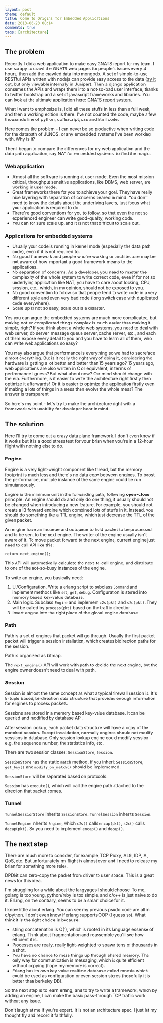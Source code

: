 ```yaml
---
layout: post
theme: default
title: Come to Origins for Embedded Applications
date: 2013-06-23 08:14
comments: true
tags: [architecture]
---
```


## The problem

Recently I did a web application to make easy GNATS report for my team. I use scrapy to crawl the GNATS web pages for people's issues every 4 hours, then add the crawled data into mongodb. A set of simple-to-use RESTful APIs written with nodejs can provide easy access to the data ([try it out](http://api.jcnrd.us/gnats/tchen.json), but only viewable internally in Juniper). Then a django application consumes the APIs and wraps them into a not-so-bad user interface, thanks to twitter bootstrap and a set of javascript frameworks and libraries. You can look at the ultimate application here: [GNATS report system](http://gnats.jcnrd.us/groups/branch-team/).

What I want to emphosize is, I did all these stuffs in less than a full week, and then a working edition is there. I've not counted the code, maybe a few thousands line of python, coffescript, css and html code.

Here comes the problem - I can never be so productive when writing code for the datapath of JUNOS, or any embedded systems I've been working with. Why is it?

<!--more-->

Then I began to compare the differences for my web application and the data path application, say NAT for embedded systems, to find the magic.

### Web application

* Almost all the software is running at user mode. Even the most mission critical, throughput sensitive applications, like DBMS, web server, are working in user mode.
* Great frameworks there for you to achieve your goal. They have really nice layering with separation of concerns beared in mind. You don't need to know the details about the underlying layers, just focus what your application is required to do.
* There're good conventions for you to follow, so that even the not so experienced engineer can write good-quality, working code.
* You can for sure scale up, and it is not that difficult to scale out.

### Applications for embedded systems

* Usually your code is running in kernel mode (especially the data path code), even if it is not required to.
* No good framework and people who're working on architecture may be not aware of how important a good framework means to the applications.
* No separation of concerns. As a developer, you need to master the complexity of the whole system to write correct code, even if for not so underlying application like NAT, you have to care about locking, CPU, session, etc., which, in my opinion, should not be exposed to you.
* No good convention to follow so that people tend to write code in a very different style and even very bad code (long switch case with duplicated code everywhere).
* Scale up is not so easy, scale out is a disaster.

Yes you can argue the embedded systems are much more complicated, but making not so complicated things complex is much easier than making it simple, right? If you think about a whole web systems, you need to deal with web server, db server, message queue server, cache server, etc., and each of them expose every detail to you and you have to learn all of them, who can write web applications so easy?

You may also argue that performance is everything so we had to sacreface almost everything. But is it really the right way of doing it, considering the hardware is getting a lot better and better than 15 years ago? 15 years ago, web applications are also written in C or equivalent, in terms of performance I guess? But what about now? Our mind should change with the era. Furthermore, is it easier to write the architecture right firstly then optimize it afterwards? Or it is easier to optmize the application firstly even if making a lots of things in a mess then evolve the whole mess? The answer is transparent.

So here's my point - let's try to make the architecture right with a framework with usability for developer bear in mind.

## The solution

Here I'll try to come out a crazy data plane framework. I don't even know if it works but it is a good stress test for your brian when you're in a 12-hour flight with nothing else to do.

### Engine

Engine is a very light-weight component like thread, but the memory footprint is much less and there's no data copy between engines. To boost the performance, multiple instance of the same engine could be run simutaneously.

Engine is the minimum unit in the forwarding path, following **open-close** principle. An engine should do and only do one thing, it usually should not be changed when introducing a new feature. For example, you should not create a l3 forward engine which combined lots of stuffs in it. Instead, you should do something like a TTL engine, which just decrease the TTL of the given packet.

An engine have an inqueue and outqueue to hold packet to be processed and to be sent to the next engine. The writer of the engine usually isn't aware of it. To move packet forward to the next engine, current engine just need to call API like this:

```
return next_engine();
```

This API will automatically calculate the next-to-call engine, and distribute to one of the not-so-busy instances of the engine.

To write an engine, you basically need:

1. UI/Configuration. Write a erlang script to subclass ``Command`` and implement methods like ``set``, ``get``, ``debug``. Configuration is stored into memory based key-value database.
2. Main logic. Subclass ``Engine`` and implement ``c2s(pkt)`` and ``s2c(pkt)``. They will be called by ``process(pkt)`` based on the traffic direction.
3. Insert engine into the right place of the global engine database.

### Path

Path is a set of engines that packet will go through. Usually the first packet packet will trigger a session installation, which creates bidirection paths for the session.

Path is organized as bitmap.

The ``next_engine()`` API will work with path to decide the next engine, but the engine owner doesn't need to deal with path.

### Session

Session is almost the same concept as what a typical firewall session is. It's 5-tuple based, bi-direction data structure that provides enough information for engines to process packets.

Sessions are stored in a memory based key-value database. It can be queried and modified by database API.

After session lookup, each packet data structure will have a copy of the matched session. Except invalidation, normally engines should not modify sessions in database. Only session lookup engine could modify session - e.g. the sequence number, the statistics info, etc.

There are two session classes: ``SessionStore``, ``Session``.

``SessionStore`` has the static ``match`` method, if you inherit ``SessionStore``, ``get_key()`` and ``modify_on_match()`` should be implemented. 

``SessionStore`` will be separated based on protocols.

``Session`` has ``execute()``, which will call the engine path attached to the direction that packet comes.


### Tunnel

``TunnelSessionStore`` inherits ``SessionStore``. ``TunnelSession`` inherits ``Session``.

``TunnelEngine`` inherits ``Engine``, which ``c2s()`` calls ``encap(pkt)``, ``s2c()`` calls ``decap(pkt)``. So you need to implement ``encap()`` and ``decap()``.

## The next step

There are much more to consider, for example, TCP Proxy, ALG, IDP, AI, QoS, etc. But unfortunately my flight is almost over and I need to release my brian for something more relex.

DPDkit can zero-copy the packet from driver to user space. This is a great news for this idea.

I'm struggling for a while about the langyages I should choose. To me, golang is too young, python/ruby is too simple, and c/c++ is just naive to do it. Erlang, on the contrary, seems to be a smart choice for it.

I know little about erlang. You can see my previous psudo code are all in c/python. I don't even know if erlang supports OOP (I guess so). What I think it is the right choice is because:

* string concatenation is O(1), which is rooted in its language essense of erlang. Think about fragmentation and reassemble you'll see how efficient it is.
* Processes are really, really light-weighted to spawn tens of thousands in a shot.
* You have no chance to mess things up through shared memory. The only way for communication is messaging, which is quite efficient without copying (hope my memory is correct).
* Erlang has its own key value realtime database called mnesia which could be used as configuration or even session stores (hopefully it is better than berkeley DB).

So the next step is to learn erlang, and to try to write a framework, which by adding an engine, I can make the basic pass-through TCP traffic work without any issue.

Don't laugh at me if you're expert. It is not an architecture spec. I just let my thought fly and record it faithfully.

<!--

这不是说做web application要比做embedded system简单得多，而是一种思维方式和做事方法上的不同。我们做个简单的比较：

### Internet application

* 所有依赖的软件几乎都运行在user mode。
* 你可以用很多的工具和框架来达到目的。你可以用nodejs和mongodb来提供api和数据的持久化；用django提供view和controller；bootstrap实现前端展现。所有这些基础结构都开源且运行良好。
* 良好的层次划分和Separation of Concerns让你从不用担心死锁，也不用去考虑这段代码运行在哪个CPU上，你只需知道只要我遵循相应的convention，就能写出质量不错，能正常工作的代码。
* 可以scale up，也比较容易scale out。

### Application for embedded system

* 很多时候不需要运行在kernel mode的代码被运行到了kernel mode。
* 没有现成的framework（或者即使有，也没有人愿用）。
* 没有separation of concerns。作为一个开发者，你需要对整个系统的复杂度了解得非常透彻，即使做NAT这样相对不那么复杂的应用，你也不得不关心锁，CPU，session这些本不需要暴露给你的东西。
* 没有convention可言，每个人写出来的代码都有不同的风格。


-->